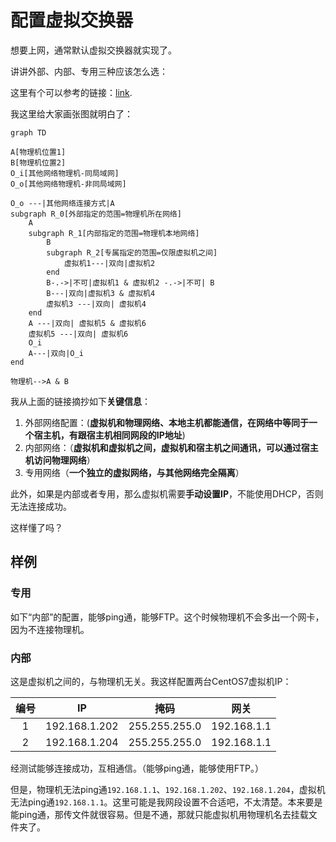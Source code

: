# 配置虚拟交换器

想要上网，通常默认虚拟交换器就实现了。

讲讲外部、内部、专用三种应该怎么选：

这里有个可以参考的链接：[link](https://blog.csdn.net/qq_35363270/article/details/103164460).

我这里给大家画张图就明白了：

``` mermaid
graph TD

A[物理机位置1]
B[物理机位置2]
O_i[其他网络物理机-同局域网]
O_o[其他网络物理机-非同局域网]

O_o ---|其他网络连接方式|A
subgraph R_0[外部指定的范围=物理机所在网络]
	A
	subgraph R_1[内部指定的范围=物理机本地网络]
		B
		subgraph R_2[专属指定的范围=仅限虚拟机之间]
			虚拟机1---|双向|虚拟机2
		end
		B-.->|不可|虚拟机1 & 虚拟机2 -.->|不可| B
		B---|双向|虚拟机3 & 虚拟机4
		虚拟机3 ---|双向| 虚拟机4
	end
	A ---|双向| 虚拟机5 & 虚拟机6
	虚拟机5 ---|双向| 虚拟机6
	O_i
	A---|双向|O_i
end

物理机-->A & B
```

我从上面的链接摘抄如下**关键信息**：

1. 外部网络配置：(**虚拟机和物理网络、本地主机都能通信，在网络中等同于一个宿主机，有跟宿主机相同网段的IP地址**)
2. 内部网络：（**虚拟机和虚拟机之间，虚拟机和宿主机之间通讯，可以通过宿主机访问物理网络**）
3. 专用网络（**一个独立的虚拟网络，与其他网络完全隔离**）

此外，如果是内部或者专用，那么虚拟机需要**手动设置IP**，不能使用DHCP，否则无法连接成功。

这样懂了吗？

## 样例

### 专用

如下“内部”的配置，能够ping通，能够FTP。这个时候物理机不会多出一个网卡，因为不连接物理机。

### 内部

这是虚拟机之间的，与物理机无关。我这样配置两台CentOS7虚拟机IP：

| 编号 | IP            | 掩码          | 网关        |
| :--: | ------------- | ------------- | ----------- |
|  1   | 192.168.1.202 | 255.255.255.0 | 192.168.1.1 |
|  2   | 192.168.1.204 | 255.255.255.0 | 192.168.1.1 |

经测试能够连接成功，互相通信。（能够ping通，能够使用FTP。）

但是，物理机无法ping通`192.168.1.1`、`192.168.1.202`、`192.168.1.204`，虚拟机无法ping通`192.168.1.1`。这里可能是我网段设置不合适吧，不太清楚。本来要是能ping通，那传文件就很容易。但是不通，那就只能虚拟机用物理机名去挂载文件夹了。